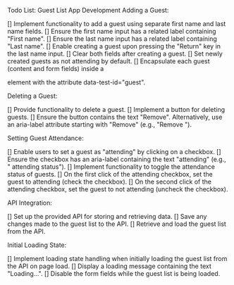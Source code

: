 Todo List: Guest List App Development
Adding a Guest:

[] Implement functionality to add a guest using separate first name and last name fields.
[] Ensure the first name input has a related label containing "First name".
[] Ensure the last name input has a related label containing "Last name".
[] Enable creating a guest upon pressing the "Return" key in the last name input.
[] Clear both fields after creating a guest.
[] Set newly created guests as not attending by default.
[] Encapsulate each guest (content and form fields) inside a <div> element with the attribute data-test-id="guest".

Deleting a Guest:

[] Provide functionality to delete a guest.
[] Implement a button for deleting guests.
[] Ensure the button contains the text "Remove".
Alternatively, use an aria-label attribute starting with "Remove" (e.g., "Remove <first name> <last name>").

Setting Guest Attendance:

[] Enable users to set a guest as "attending" by clicking on a checkbox.
[] Ensure the checkbox has an aria-label containing the text "attending" (e.g., "<first name> <last name> attending status").
[] Implement functionality to toggle the attendance status of guests.
[] On the first click of the attending checkbox, set the guest to attending (check the checkbox).
[] On the second click of the attending checkbox, set the guest to not attending (uncheck the checkbox).

API Integration:

[] Set up the provided API for storing and retrieving data.
[] Save any changes made to the guest list to the API.
[] Retrieve and load the guest list from the API.

Initial Loading State:

[] Implement loading state handling when initially loading the guest list from the API on page load.
[] Display a loading message containing the text "Loading...".
[] Disable the form fields while the guest list is being loaded.
